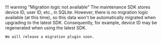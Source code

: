 !!! warning "Migration logic not available"
    The maintenance SDK stores device ID, user ID, etc., in SQLite. However, there is no migration logic available (at this time), so this data won't be automatically migrated when upgrading to the latest SDK. Consequently, for example, device ID may be regenerated when using the latest SDK.

    We will release a migration plugin soon.